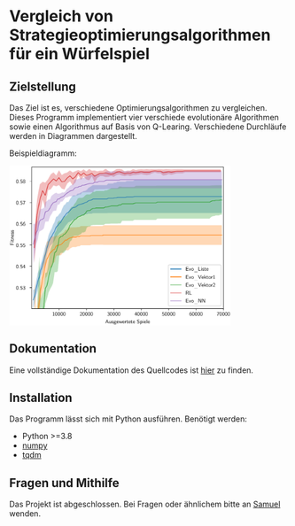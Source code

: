 # Vergleich von Strategieoptimierungsalgorithmen für ein Würfelspiel

## Zielstellung
Das Ziel ist es, verschiedene Optimierungsalgorithmen zu vergleichen. Dieses Programm implementiert vier verschiede evolutionäre Algorithmen sowie einen Algorithmus auf Basis von Q-Learing. 
Verschiedene Durchläufe werden in Diagrammen dargestellt.

Beispieldiagramm:

<img src="docs/exampleDiagram.png" width="400" align="center">

## Dokumentation

Eine vollständige Dokumentation des Quellcodes ist [hier](docs/DOCUMENTATION.md) zu finden.

## Installation
Das Programm lässt sich mit Python ausführen.
Benötigt werden:
  - Python >=3.8
  - [numpy](https://numpy.org/)
  - [tqdm](https://github.com/tqdm/tqdm)

## Fragen und Mithilfe
Das Projekt ist abgeschlossen. Bei Fragen oder ähnlichem bitte an [Samuel](mailto:samuel@LMpost.de) wenden.
